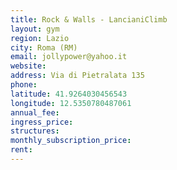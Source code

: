 ```yaml
---
title: Rock & Walls - LancianiClimb
layout: gym
region: Lazio
city: Roma (RM)
email: jollypower@yahoo.it
website: 
address: Via di Pietralata 135
phone: 
latitude: 41.9264030456543
longitude: 12.5350780487061
annual_fee: 
ingress_price: 
structures: 
monthly_subscription_price: 
rent: 
---
```


